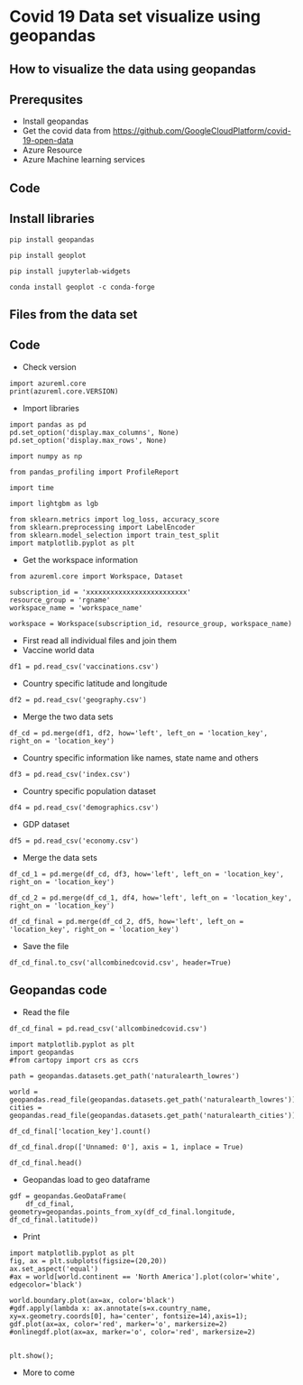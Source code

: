 # Covid 19 Data set visualize using geopandas

## How to visualize the data using geopandas

## Prerequsites

- Install geopandas
- Get the covid data from https://github.com/GoogleCloudPlatform/covid-19-open-data
- Azure Resource
- Azure Machine learning services

## Code

## Install libraries

```
pip install geopandas
```

```
pip install geoplot
```

```
pip install jupyterlab-widgets
```

```
conda install geoplot -c conda-forge
```

## Files from the data set


## Code

- Check version

```
import azureml.core
print(azureml.core.VERSION)
```

- Import libraries

```
import pandas as pd
pd.set_option('display.max_columns', None)
pd.set_option('display.max_rows', None)

import numpy as np

from pandas_profiling import ProfileReport

import time

import lightgbm as lgb

from sklearn.metrics import log_loss, accuracy_score
from sklearn.preprocessing import LabelEncoder
from sklearn.model_selection import train_test_split
import matplotlib.pyplot as plt
```

- Get the workspace information

```
from azureml.core import Workspace, Dataset

subscription_id = 'xxxxxxxxxxxxxxxxxxxxxxxxx'
resource_group = 'rgname'
workspace_name = 'workspace_name'

workspace = Workspace(subscription_id, resource_group, workspace_name)
```

- First read all individual files and join them
- Vaccine world data

```
df1 = pd.read_csv('vaccinations.csv')
```

- Country specific latitude and longitude

```
df2 = pd.read_csv('geography.csv')
```

- Merge the two data sets

```
df_cd = pd.merge(df1, df2, how='left', left_on = 'location_key', right_on = 'location_key')
```

- Country specific information like names, state name and others

```
df3 = pd.read_csv('index.csv')
```

- Country specific population dataset

```
df4 = pd.read_csv('demographics.csv')
```

- GDP dataset

```
df5 = pd.read_csv('economy.csv')
```

- Merge the data sets

```
df_cd_1 = pd.merge(df_cd, df3, how='left', left_on = 'location_key', right_on = 'location_key')
```

```
df_cd_2 = pd.merge(df_cd_1, df4, how='left', left_on = 'location_key', right_on = 'location_key')
```

```
df_cd_final = pd.merge(df_cd_2, df5, how='left', left_on = 'location_key', right_on = 'location_key')
```

- Save the file

```
df_cd_final.to_csv('allcombinedcovid.csv', header=True)
```

## Geopandas code

- Read the file

```
df_cd_final = pd.read_csv('allcombinedcovid.csv')
```

```
import matplotlib.pyplot as plt
import geopandas
#from cartopy import crs as ccrs
```

```
path = geopandas.datasets.get_path('naturalearth_lowres')
```

```
world = geopandas.read_file(geopandas.datasets.get_path('naturalearth_lowres'))
cities = geopandas.read_file(geopandas.datasets.get_path('naturalearth_cities'))
```

```
df_cd_final['location_key'].count()
```

```
df_cd_final.drop(['Unnamed: 0'], axis = 1, inplace = True)
```

```
df_cd_final.head()
```

- Geopandas load to geo dataframe

```
gdf = geopandas.GeoDataFrame(
    df_cd_final, geometry=geopandas.points_from_xy(df_cd_final.longitude, df_cd_final.latitude))
```

- Print

```
import matplotlib.pyplot as plt
fig, ax = plt.subplots(figsize=(20,20))
ax.set_aspect('equal')
#ax = world[world.continent == 'North America'].plot(color='white', edgecolor='black')

world.boundary.plot(ax=ax, color='black')
#gdf.apply(lambda x: ax.annotate(s=x.country_name, xy=x.geometry.coords[0], ha='center', fontsize=14),axis=1);
gdf.plot(ax=ax, color='red', marker='o', markersize=2)
#onlinegdf.plot(ax=ax, marker='o', color='red', markersize=2)


plt.show();
```

- More to come
